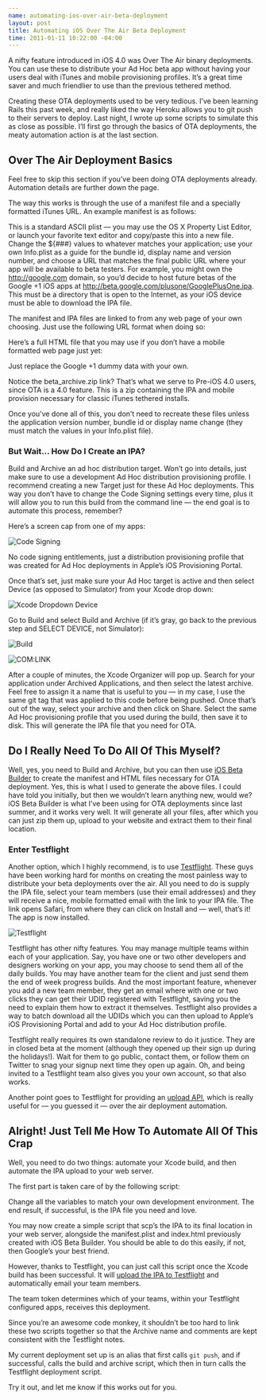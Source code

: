 ```yaml
--- 
name: automating-ios-over-air-beta-deployment
layout: post
title: Automating iOS Over The Air Beta Deployment
time: 2011-01-11 10:22:00 -04:00
---
```

A nifty feature introduced in iOS 4.0 was Over The Air binary deployments. You can use these to distribute your Ad Hoc beta app without having your users deal with iTunes and mobile provisioning profiles. It&#8217;s a great time saver and much friendlier to use than the previous tethered method.

Creating these OTA deployments used to be very tedious. I&#8217;ve been learning Rails this past week, and really liked the way Heroku allows you to git push to their servers to deploy. Last night, I wrote up some scripts to simulate this as close as possible. I&#8217;ll first go through the basics of OTA deployments, the meaty automation action is at the last section.

<!--more-->
## Over The Air Deployment Basics ##
Feel free to skip this section if you&#8217;ve been doing OTA deployments already. Automation details are further down the page.

The way this works is through the use of a manifest file and a specially formatted iTunes URL. An example manifest is as follows:

<script src="https://gist.github.com/774468.js?file=manifest.plist"></script>

This is a standard ASCII plist &#8212; you may use the OS X Property List Editor, or launch your favorite text editor and copy/paste this into a new file. Change the ${###} values to whatever matches your application; use your own Info.plist as a guide for the bundle id, display name and version number, and choose a URL that matches the final public URL where your app will be available to beta testers. For example, you might own the http://google.com domain, so you&#8217;d decide to host future betas of the Google +1 iOS apps at http://beta.google.com/plusone/GooglePlusOne.ipa. This must be a directory that is open to the Internet, as your iOS device must be able to download the IPA file.

The manifest and IPA files are linked to from any web page of your own choosing. Just use the following URL format when doing so:

<script src="https://gist.github.com/774499.js?file=_manifest-link.html"></script>

Here&#8217;s a full HTML file that you may use if you don&#8217;t have a mobile formatted web page just yet:

<script src="https://gist.github.com/774481.js?file=index.html"></script>

Just replace the Google +1 dummy data with your own.

Notice the beta_archive.zip link? That&#8217;s what we serve to Pre-iOS 4.0 users, since OTA is a 4.0 feature. This is a zip containing the IPA and mobile provision necessary for classic iTunes tethered installs.

Once you&#8217;ve done all of this, you don&#8217;t need to recreate these files unless the application version number, bundle id or display name change (they must match the values in your Info.plist file).

### But Wait&#8230; How Do I Create an IPA? ###

Build and Archive an ad hoc distribution target. Won&#8217;t go into details, just make sure to use a development Ad Hoc distribution provisioning profile. I recommend creating a new Target just for these Ad Hoc deployments. This way you don&#8217;t have to change the Code Signing settings every time, plus it will allow you to run this build from the command line &#8212; the end goal is to automate this process, remember?

Here&#8217;s a screen cap from one of my apps:

![Code Signing](http://c0185824.cdn1.cloudfiles.rackspacecloud.com/2011-01-code_signing.png)

No code signing entitlements, just a distribution provisioning profile that was created for Ad Hoc deployments in Apple&#8217;s iOS Provisioning Portal.

Once that&#8217;s set, just make sure your Ad Hoc target is active and then select Device (as opposed to Simulator) from your Xcode drop down:

![Xcode Dropdown Device](http://c0185824.cdn1.cloudfiles.rackspacecloud.com/2011-01-device.png)

Go to Build and select Build and Archive (if it&#8217;s gray, go back to the previous step and SELECT DEVICE, not Simulator):

![Build](http://c0185824.cdn1.cloudfiles.rackspacecloud.com/2011-01-build.png)

![COM:LINK](http://c0185824.cdn1.cloudfiles.rackspacecloud.com/2011-01-comlink.png)

After a couple of minutes, the Xcode Organizer will pop up. Search for your application under Archived Applications, and then select the latest archive. Feel free to assign it a name that is useful to you &#8212; in my case, I use the same git tag that was applied to this code before being pushed. Once that&#8217;s out of the way, select your archive and then click on Share. Select the same Ad Hoc provisioning profile that you used during the build, then save it to disk. This will generate the IPA file that you need for OTA.

## Do I Really Need To Do All Of This Myself? ##
Well, yes, you need to Build and Archive, but you can then use [iOS Beta Builder](http://www.hanchorllc.com/2010/08/24/introducing-ios-beta-builder/) to create the manifest and HTML files necessary for OTA deployment. Yes, this is what I used to generate the above files. I could have told you initially, but then we wouldn&#8217;t learn anything new, would we? iOS Beta Builder is what I&#8217;ve been using for OTA deployments since last summer, and it works very well. It will generate all your files, after which you can just zip them up, upload to your website and extract them to their final location.

### Enter Testflight</h3>
Another option, which I highly recommend, is to use [Testflight](http://testflightapp.com). These guys have been working hard for months on creating the most painless way to distribute your beta deployments over the air. All you need to do is supply the IPA file, select your team members (use their email addresses) and they will receive a nice, mobile formatted email with the link to your IPA file. The link opens Safari, from where they can click on Install and &#8212; well, that&#8217;s it! The app is now installed.

![Testflight](http://c0185824.cdn1.cloudfiles.rackspacecloud.com/2011-01-testflightapp.png)

Testflight has other nifty features. You may manage multiple teams within each of your application. Say, you have one or two other developers and designers working on your app, you may choose to send them all of the daily builds. You may have another team for the client and just send them the end of week progress builds. And the most important feature, whenever you add a new team member, they get an email where with one or two clicks they can get their UDID registered with Testflight, saving you the need to explain them how to extract it themselves. Testflight also provides a way to batch download all the UDIDs which you can then upload to Apple&#8217;s iOS Provisioning Portal and add to your Ad Hoc distribution profile.

Testflight really requires its own standalone review to do it justice. They are in closed beta at the moment (although they opened up their sign up during the holidays!). Wait for them to go public, contact them, or follow them on Twitter to snag your signup next time they open up again. Oh, and being invited to a Testflight team also gives you your own account, so that also works.

Another point goes to Testflight for providing an [upload API](http://testflightapp.com/api/doc/), which is really useful for &#8212; you guessed it &#8212; over the air deployment automation.

## Alright! Just Tell Me How To Automate All Of This Crap ##
Well, you need to do two things: automate your Xcode build, and then automate the IPA upload to your web server.

The first part is taken care of by the following script:

<script src="https://gist.github.com/774017.js?file=buildandarchive.sh"></script>

Change all the variables to match your own development environment. The end result, if successful, is the IPA file you need and love.

You may now create a simple script that scp&#8217;s the IPA to its final location in your web server, alongside the manifest.plist and index.html previously created with iOS Beta Builder. You should be able to do this easily, if not, then Google&#8217;s your best friend.

However, thanks to Testflight, you can just call this script once the Xcode build has been successful. It will [upload the IPA to Testflight](http://testflightapp.com/api/doc/) and automatically email your team members.

<script src="https://gist.github.com/773985.js?file=upload-testflight.sh"></script>

The team token determines which of your teams, within your Testflight configured apps, receives this deployment.

Since you&#8217;re an awesome code monkey, it shouldn&#8217;t be too hard to link these two scripts together so that the Archive name and comments are kept consistent with the Testflight notes.

My current deployment set up is an alias that first calls `git push`, and if successful, calls the build and archive script, which then in turn calls the Testflight deployment script.

Try it out, and let me know if this works out for you.

